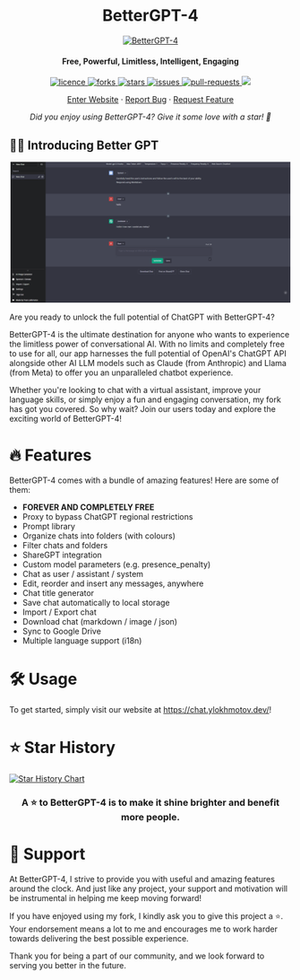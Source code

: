 <h1 align="center"><b>BetterGPT-4</b></h1>

<p align="center">
    <a href="https://bettergpt.chat" target="_blank"><img src="public/apple-touch-icon.png" alt="BetterGPT-4" width="100" /></a>
</p>

<h4 align="center"><b>Free, Powerful, Limitless, Intelligent, Engaging</b></h4>

<p align="center">
<a href="https://github.com/yvanlok/BetterGPT-4/blob/main/LICENSE" target="_blank">
<img src="https://img.shields.io/github/license/yvanlok/BetterGPT-4?style=flat-square" alt="licence" />
</a>
<a href="https://github.com/yvanlok/BetterGPT-4/fork" target="_blank">
<img src="https://img.shields.io/github/forks/yvanlok/BetterGPT-4?style=flat-square" alt="forks"/>
</a>
<a href="https://github.com/yvanlok/BetterGPT-4/stargazers" target="_blank">
<img src="https://img.shields.io/github/stars/yvanlok/BetterGPT-4?style=flat-square" alt="stars"/>
</a>
<a href="https://github.com/yvanlok/BetterGPT-4/issues" target="_blank">
<img src="https://img.shields.io/github/issues/yvanlok/BetterGPT-4?style=flat-square" alt="issues"/>
</a>
<a href="https://github.com/yvanlok/BetterGPT-4/pulls" target="_blank">
<img src="https://img.shields.io/github/issues-pr/yvanlok/BetterGPT-4?style=flat-square" alt="pull-requests"/>
</a>
<a href="https://twitter.com/intent/tweet?text=👋%20Check%20this%20amazing%20repo%20https://github.com/yvanlok/BetterGPT-4,%20created%20by%20@nikushii_"><img src="https://img.shields.io/twitter/url?label=Share%20on%20Twitter&style=social&url=https%3A%2F%2Fgithub.com%2Fztjhz%2FBetterChatGPT"></a>
</p>

<p align="center">
    <a href="https://chat.ylokhmotov.dev">Enter Website</a>
    ·
    <a href="https://github.com/yvanlok/BetterGPT-4/issues/new/choose">Report Bug</a>
    ·
    <a href="https://github.com/yvanlok/BetterGPT-4/issues/new/choose">Request Feature</a>
</p>
<p align="center"><i>Did you enjoy using BetterGPT-4? Give it some love with a star! 🌟</i></p>

## 👋🏻 Introducing Better GPT

<p align="center">
    <a href="https://chat.ylokhmotov.dev" target="_blank">
        <img src="assets/preview.png" alt="landing" width=500 />
    </a>
</p>

Are you ready to unlock the full potential of ChatGPT with BetterGPT-4?

BetterGPT-4 is the ultimate destination for anyone who wants to experience the limitless power of conversational AI. With no limits and completely free to use for all, our app harnesses the full potential of OpenAI's ChatGPT API alongside other AI LLM models such as Claude (from Anthropic) and Llama (from Meta) to offer you an unparalleled chatbot experience.

Whether you're looking to chat with a virtual assistant, improve your language skills, or simply enjoy a fun and engaging conversation, my fork has got you covered. So why wait? Join our users today and explore the exciting world of BetterGPT-4!

# 🔥 Features

BetterGPT-4 comes with a bundle of amazing features! Here are some of them:

- **FOREVER AND COMPLETELY FREE**
- Proxy to bypass ChatGPT regional restrictions
- Prompt library
- Organize chats into folders (with colours)
- Filter chats and folders
- ShareGPT integration
- Custom model parameters (e.g. presence_penalty)
- Chat as user / assistant / system
- Edit, reorder and insert any messages, anywhere
- Chat title generator
- Save chat automatically to local storage
- Import / Export chat
- Download chat (markdown / image / json)
- Sync to Google Drive
- Multiple language support (i18n)

# 🛠️ Usage

To get started, simply visit our website at <https://chat.ylokhmotov.dev/>!


# ⭐️ Star History

[![Star History Chart](https://api.star-history.com/svg?repos=yvanlok/BetterGPT-4&type=Date)](https://github.com/yvanlok/BetterGPT-4/stargazers)

<h3 align="center">
A ⭐️ to <b>BetterGPT-4</b> is to make it shine brighter and benefit more people.
</h3>


# 🙏 Support

At BetterGPT-4, I strive to provide you with useful and amazing features around the clock. And just like any project, your support and motivation will be instrumental in helping me keep moving forward!

If you have enjoyed using my fork, I kindly ask you to give this project a ⭐️. Your endorsement means a lot to me and encourages me to work harder towards delivering the best possible experience.

Thank you for being a part of our community, and we look forward to serving you better in the future.
